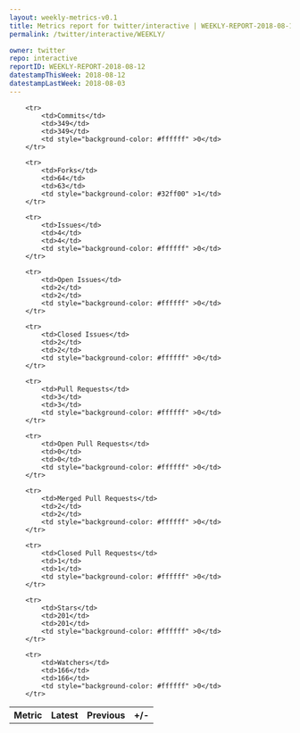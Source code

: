 ```yaml
---
layout: weekly-metrics-v0.1
title: Metrics report for twitter/interactive | WEEKLY-REPORT-2018-08-12
permalink: /twitter/interactive/WEEKLY/

owner: twitter
repo: interactive
reportID: WEEKLY-REPORT-2018-08-12
datestampThisWeek: 2018-08-12
datestampLastWeek: 2018-08-03
---
```




<table style="width: 100%;">
    <tr>
        <th>Metric</th>
        <th>Latest</th>
        <th>Previous</th>
        <th>+/-</th>
    </tr>

        <tr>
            <td>Commits</td>
            <td>349</td>
            <td>349</td>
            <td style="background-color: #ffffff" >0</td>
        </tr>
        
        <tr>
            <td>Forks</td>
            <td>64</td>
            <td>63</td>
            <td style="background-color: #32ff00" >1</td>
        </tr>
        
        <tr>
            <td>Issues</td>
            <td>4</td>
            <td>4</td>
            <td style="background-color: #ffffff" >0</td>
        </tr>
        
        <tr>
            <td>Open Issues</td>
            <td>2</td>
            <td>2</td>
            <td style="background-color: #ffffff" >0</td>
        </tr>
        
        <tr>
            <td>Closed Issues</td>
            <td>2</td>
            <td>2</td>
            <td style="background-color: #ffffff" >0</td>
        </tr>
        
        <tr>
            <td>Pull Requests</td>
            <td>3</td>
            <td>3</td>
            <td style="background-color: #ffffff" >0</td>
        </tr>
        
        <tr>
            <td>Open Pull Requests</td>
            <td>0</td>
            <td>0</td>
            <td style="background-color: #ffffff" >0</td>
        </tr>
        
        <tr>
            <td>Merged Pull Requests</td>
            <td>2</td>
            <td>2</td>
            <td style="background-color: #ffffff" >0</td>
        </tr>
        
        <tr>
            <td>Closed Pull Requests</td>
            <td>1</td>
            <td>1</td>
            <td style="background-color: #ffffff" >0</td>
        </tr>
        
        <tr>
            <td>Stars</td>
            <td>201</td>
            <td>201</td>
            <td style="background-color: #ffffff" >0</td>
        </tr>
        
        <tr>
            <td>Watchers</td>
            <td>166</td>
            <td>166</td>
            <td style="background-color: #ffffff" >0</td>
        </tr>
        
</table>

